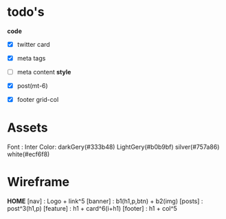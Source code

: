 # todo's
__code__
- [x] twitter card
- [x] meta tags
- [ ] meta content
__style__
- [x] post(mt-6)
- [x] footer grid-col




# Assets
Font : Inter
Color: darkGery(#333b48) LightGery(#b0b9bf) silver(#757a86) white(#ecf6f8)

# Wireframe

__HOME__
[nav] : Logo + link^5
[banner] : b1(h1,p,btn) + b2(img)
[posts] : post^3(h1,p)
[feature] : h1 + card^6(i+h1)
[footer] : h1 + col^5

